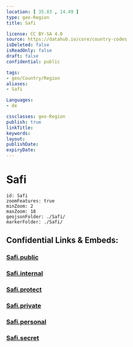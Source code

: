 ```yaml
---
location: [ 35.83 , 14.49 ] 
type: geo-Region
title: Safi

license: CC BY-SA 4.0
source: https://datahub.io/core/country-codes
isDeleted: false
isReadOnly: false
draft: false
confidential: public

tags:
- geo/Country/Region
aliases:
- Safi

Languages:
- de

cssclasses: geo-Region
publish: true
linkTitle: 
keywords: 
layout: 
publishDate: 
expiryDate: 
---
```


# Safi

```leaflet
id: Safi
zoomFeatures: true 
minZoom: 2 
maxZoom: 18
geojsonFolder: ./Safi/
markerFolder: ./Safi/
```


## Confidential Links & Embeds: 

### [Safi.public](/_public/\Earth\Continent\Europe\Europe~South\Malta\Regions~Malta\Nofsinhar\counties~NofsinharSafi.public.md) 

### [Safi.internal](/_internal/\Earth\Continent\Europe\Europe~South\Malta\Regions~Malta\Nofsinhar\counties~NofsinharSafi.internal.md) 

### [Safi.protect](/_protect/\Earth\Continent\Europe\Europe~South\Malta\Regions~Malta\Nofsinhar\counties~NofsinharSafi.protect.md) 

### [Safi.private](/_private/\Earth\Continent\Europe\Europe~South\Malta\Regions~Malta\Nofsinhar\counties~NofsinharSafi.private.md) 

### [Safi.personal](/_personal/\Earth\Continent\Europe\Europe~South\Malta\Regions~Malta\Nofsinhar\counties~NofsinharSafi.personal.md) 

### [Safi.secret](/_secret/\Earth\Continent\Europe\Europe~South\Malta\Regions~Malta\Nofsinhar\counties~NofsinharSafi.secret.md)

